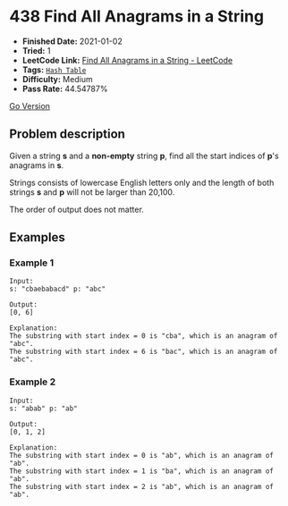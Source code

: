 # 438 Find All Anagrams in a String

- **Finished Date:** 2021-01-02
- **Tried:** 1
- **LeetCode Link:** [Find All Anagrams in a String - LeetCode](https://leetcode.com/problems/find-all-anagrams-in-a-string/)
- **Tags:** [`Hash Table`](https://leetcode.com/tag/hash-table/)
- **Difficulty:** Medium
- **Pass Rate:** 44.54787%

[Go Version](../Go/438_Find_All_Anagrams_in_a_String/main.go)

## Problem description

Given a string **s** and a **non-empty** string **p**, find all the start indices of **p**'s anagrams in **s**.

Strings consists of lowercase English letters only and the length of both strings **s** and **p** will not be larger than 20,100.

The order of output does not matter.

## Examples

### Example 1

```
Input:
s: "cbaebabacd" p: "abc"

Output:
[0, 6]

Explanation:
The substring with start index = 0 is "cba", which is an anagram of "abc".
The substring with start index = 6 is "bac", which is an anagram of "abc".
```

### Example 2

```
Input:
s: "abab" p: "ab"

Output:
[0, 1, 2]

Explanation:
The substring with start index = 0 is "ab", which is an anagram of "ab".
The substring with start index = 1 is "ba", which is an anagram of "ab".
The substring with start index = 2 is "ab", which is an anagram of "ab".
```
